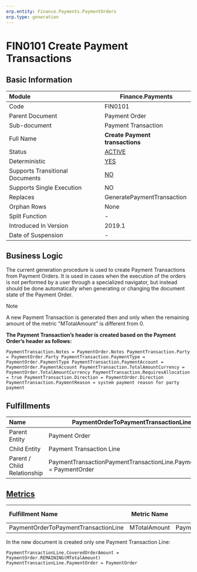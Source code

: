 ```yaml
---
erp.entity: Finance.Payments.PaymentOrders
erp.type: generation
---
```


# FIN0101 Create Payment Transactions

## Basic Information

| Module                          | **Finance.Payments**                                         |
| :------------------------------ | ------------------------------------------------------------ |
| Code                            | FIN0101                                                      |
| Parent Document                 | Payment Order                                                |
| Sub-document                    | Payment Transaction                                          |
| Full Name                       | **Create Payment transactions**                              |
| Status                          | [ACTIVE](xref:generation-procedures-update)                  |
| Deterministic                   | [YES](xref:deterministic-generations)                        |
| Supports Transitional Documents | [NO](xref:transitional-documents)                            |
| Supports Single Execution       | NO                                                           |
| Replaces                        | GeneratePaymentTransaction                                   |
| Orphan Rows                     | None                                                         |
| Split Function                  | -                                                            |
| Introduced In Version           | 2019.1                                                       |
| Date of Suspension              | -                                                            |

##  Business Logic

The current generation procedure is used to create Payment Transactions from Payment Orders. 
It is used in cases when the execution of the orders is not performed by a user through a specialized navigator, but instead should be done automatically when generating or changing the document state of the Payment Order.

> [!Note]
> A new Payment Transaction is generated then and only when the remaining amount of the metric "MTotalAmount" is different from 0.

**The Payment Transaction’s header is created based on the Payment Order’s header as follows:**

```
PaymentTransaction.Notes = PaymentOrder.Notes PaymentTransaction.Party = PaymentOrder.Party PaymentTransaction.PaymentType = PaymentOrder.PaymentType PaymentTransaction.PaymentAccount = PaymentOrder.PaymentAccount PaymentTransaction.TotalAmountCurrency = PaymentOrder.TotalAmountCurrency PaymentTransaction.RequiresAllocation = true PaymentTransaction.Direction = PaymentOrder.Direction PaymentTransaction.PaymentReason = system payment reason for party payment
```

## Fulfillments

| Name                        | PaymentOrderToPaymentTransactionLine                         |
| :-------------------------- | ------------------------------------------------------------ |
| Parent Entity               | Payment Order                                                |
| Child Entity                | Payment Transaction Line                                     |
| Parent / Child Relationship | PaymentTransactionPaymentTransactionLine.PaymentOrder = PaymentOrder |

## [Metrics](../reference/metrics.md)

| Fulfillment Name                     | Metric Name  |         Measurement Unit         | Parent Value             | Child Value                                                 | New Record |
| :----------------------------------- | :----------: | :------------------------------: | :----------------------- | :---------------------------------------------------------- | :--------- |
| PaymentOrderToPaymentTransactionLine | MTotalAmount | PaymentOrder.TotalAmountCurrency | PaymentOrder.TotalAmount | PaymentTransactionPaymentTransactionLine.CoveredOrderAmount | YES        |

In the new document is created only one Payment Transaction Line:

```
PaymentTransactionLine.CoveredOrderAmount = PaymentOrder.REMAINING(MTotalAmount) PaymentTransactionLine.PaymentOrder = PaymentOrder
```
